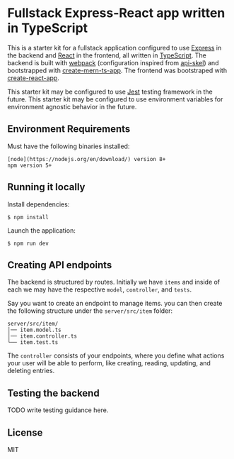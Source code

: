 # Fullstack Express-React app written in TypeScript

This is a starter kit for a fullstack application configured to use [Express](http://expressjs.com/) in the backend and [React](https://reactjs.org/) in the frontend, all written in [TypeScript](https://www.typescriptlang.org/). The backend is built with [webpack](https://webpack.js.org/) (configuration inspired from [api-skel](https://github.com/anthillsolutions/api-skel)) and bootstrapped with [create-mern-ts-app](https://github.com/Fabianopb/create-mern-ts-app). The frontend was bootstraped with [create-react-app](https://github.com/facebook/create-react-app).

This starter kit may be configured to use [Jest](https://jestjs.io/) testing framework in the future.
This starter kit may be configured to use environment variables for environment agnostic behavior in the future.

## Environment Requirements

Must have the following binaries installed:
```
[node](https://nodejs.org/en/download/) version 8+
npm version 5+
```

## Running it locally

Install dependencies:
```
$ npm install
```

Launch the application:
```
$ npm run dev
```

## Creating API endpoints

The backend is structured by routes. Initially we have `items` and inside of each we may have the respective `model`, `controller`, and `tests`.

Say you want to create an endpoint to manage items. you can then create the following structure under the `server/src/item` folder:
```
server/src/item/
│── item.model.ts
│── item.controller.ts
└── item.test.ts
```

The `controller` consists of your endpoints, where you define what actions your user will be able to perform, like creating, reading, updating, and deleting entries.

## Testing the backend

TODO write testing guidance here.

## License

MIT
